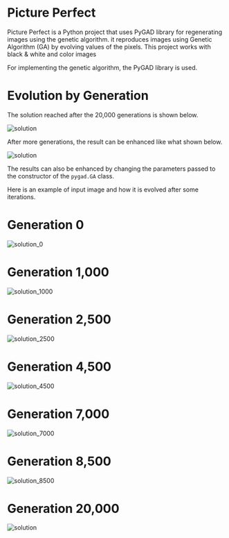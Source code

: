 # Picture Perfect
Picture Perfect is a Python project that uses PyGAD library for regenerating images using the genetic algorithm. it reproduces images using Genetic Algorithm (GA) by evolving values of the pixels. This project works with black & white and color images

For implementing the genetic algorithm, the PyGAD library is used. 



# Evolution by Generation

The solution reached after the 20,000 generations is shown below.

![solution](https://user-images.githubusercontent.com/16560492/82232405-e0f63a80-992e-11ea-984f-b6ed76465bd1.png)

After more generations, the result can be enhanced like what shown below.

![solution](https://user-images.githubusercontent.com/16560492/82232345-cf149780-992e-11ea-8390-bf1a57a19de7.png)

The results can also be enhanced by changing the parameters passed to the constructor of the `pygad.GA` class.

Here is an example of input image and how it is evolved after some iterations.

<h1>Generation 0</h1>

![solution_0](https://user-images.githubusercontent.com/16560492/36948589-b47276f0-1fe5-11e8-8efe-0cd1a225ea3a.png)

<h1>Generation 1,000</h1>

![solution_1000](https://user-images.githubusercontent.com/16560492/36948823-16f490ee-1fe9-11e8-97db-3e8905ad5440.png)

<h1>Generation 2,500</h1>

![solution_2500](https://user-images.githubusercontent.com/16560492/36948832-3f314b60-1fe9-11e8-8f4a-4d9a53b99f3d.png)

<h1>Generation 4,500</h1>

![solution_4500](https://user-images.githubusercontent.com/16560492/36948837-53d1849a-1fe9-11e8-9b36-e9e9291e347b.png)

<h1>Generation 7,000</h1>

![solution_7000](https://user-images.githubusercontent.com/16560492/36948852-66f1b176-1fe9-11e8-9f9b-460804e94004.png)

<h1>Generation 8,500</h1>

![solution_8500](https://user-images.githubusercontent.com/16560492/36948865-7fbb5158-1fe9-11e8-8c04-8ac3c1f7b1b1.png)

<h1>Generation 20,000</h1>

![solution](https://user-images.githubusercontent.com/16560492/82232405-e0f63a80-992e-11ea-984f-b6ed76465bd1.png)
